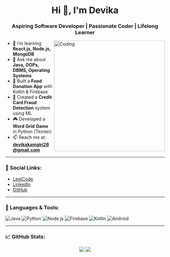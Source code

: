 <h1 align="center">Hi 👋, I'm Devika</h1>
<h3 align="center">Aspiring Software Developer | Passionate Coder | Lifelong Learner</h3>

<img align="right" alt="Coding" width="350" src="https://cdn.dribbble.com/users/15388/screenshots/6311987/working_1x.gif">

- 🌱 I’m learning **React.js, Node.js, MongoDB**
- 💬 Ask me about **Java, OOPs, DBMS, Operating Systems**
- 📱 Built a **Food Donation App** with Kotlin & Firebase  
- 🧠 Created a **Credit Card Fraud Detection** system using ML  
- 🎮 Developed a **Word Grid Game** in Python (Tkinter)  
- 📫 Reach me at: **devikakanigiri28@gmail.com**

---

### 📱 Social Links:

- [LeetCode](https://leetcode.com/u/Devikakanigiri/)
- [LinkedIn](https://www.linkedin.com/in/devika-kanigiri-210343346)
- [GitHub](https://github.com/Devika9511)

---

### 🚀 Languages & Tools:

![Java](https://img.shields.io/badge/Java-ED8B00?style=for-the-badge&logo=java&logoColor=white)
![Python](https://img.shields.io/badge/Python-3776AB?style=for-the-badge&logo=python&logoColor=white)
![Node.js](https://img.shields.io/badge/Node.js-339933?style=for-the-badge&logo=nodedotjs&logoColor=white)
![Firebase](https://img.shields.io/badge/Firebase-ffca28?style=for-the-badge&logo=firebase&logoColor=black)
![Kotlin](https://img.shields.io/badge/Kotlin-0095D5?style=for-the-badge&logo=kotlin&logoColor=white)
![Android](https://img.shields.io/badge/Android-3DDC84?style=for-the-badge&logo=android&logoColor=white)

---

### 📈 GitHub Stats:
<p align="center">
  <img src="https://github-readme-stats.vercel.app/api?username=Devika9511&show_icons=true&theme=tokyonight" />
  <img src="https://github-readme-stats.vercel.app/api/top-langs/?username=Devika9511&layout=compact&theme=tokyonight" />
</p>

